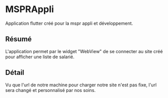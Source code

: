 # MSPRAppli

Application flutter créé pour la mspr appli et développement.

## Résumé
L'application permet par le widget "WebView" de se connecter au site créé pour afficher une liste de salarié.

## Détail
Vu que l'url de notre machine pour charger notre site n'est pas fixe, l'url sera changé et personnalisé par nos soins.

